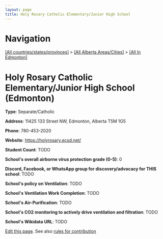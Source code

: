 ```yaml
---
layout: page
title: Holy Rosary Catholic Elementary/Junior High School
---
```

# Navigation

[[All countries/states/provinces]](../../..) > [[All Alberta Areas/Cities]](../..) > [[All In Edmonton]](..)

# Holy Rosary Catholic Elementary/Junior High School (Edmonton)

**Type**: Separate/Catholic

**Address**: 11425 133 Street NW, Edmonton, Alberta T5M 1G5

**Phone**: 780-453-2020

**Website**: <https://holyrosary.ecsd.net/>

**Student Count**: TODO

**School's overall airborne virus protection grade (0-5)**: 0

**Discord, Facebook, or WhatsApp group for discovery/advocacy for THIS school**: TODO

**School's policy on Ventilation**: TODO

**School's Ventilation Work Completion**: TODO

**School's Air-Purification**: TODO

**School's CO2 monitoring to actively drive ventilation and filtration**: TODO

**School's Wikidata URL**: TODO


[Edit this page](https://github.com/ventilate-schools/AB/edit/main/./Edmonton/Holy_Rosary_Catholic_Elementary_Junior_High_School.md). See also [rules for contribution](../../../contribution-rules/)